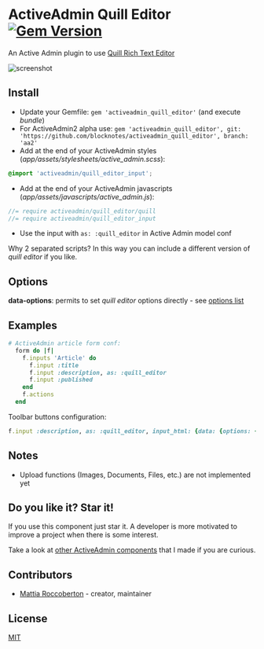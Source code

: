 # ActiveAdmin Quill Editor [![Gem Version](https://badge.fury.io/rb/activeadmin_quill_editor.svg)](https://badge.fury.io/rb/activeadmin_quill_editor)

An Active Admin plugin to use [Quill Rich Text Editor](https://github.com/quilljs/quill)

![screenshot](screenshot.jpg)

## Install

- Update your Gemfile: `gem 'activeadmin_quill_editor'` (and execute *bundle*)
- For ActiveAdmin2 alpha use: `gem 'activeadmin_quill_editor', git: 'https://github.com/blocknotes/activeadmin_quill_editor', branch: 'aa2'`
- Add at the end of your ActiveAdmin styles (_app/assets/stylesheets/active_admin.scss_):
```css
@import 'activeadmin/quill_editor_input';
```
- Add at the end of your ActiveAdmin javascripts (_app/assets/javascripts/active_admin.js_):
```js
//= require activeadmin/quill_editor/quill
//= require activeadmin/quill_editor_input
```
- Use the input with `as: :quill_editor` in Active Admin model conf

Why 2 separated scripts? In this way you can include a different version of *quill editor* if you like.

## Options

**data-options**: permits to set *quill editor* options directly - see [options list](https://quilljs.com/docs/quickstart/)

## Examples

```ruby
# ActiveAdmin article form conf:
  form do |f|
    f.inputs 'Article' do
      f.input :title
      f.input :description, as: :quill_editor
      f.input :published
    end
    f.actions
  end
```

Toolbar buttons configuration:

```ruby
f.input :description, as: :quill_editor, input_html: {data: {options: {modules: {toolbar: [['bold', 'italic', 'underline'], ['link']]}, placeholder: 'Type something...', theme: 'snow'}}}
```

## Notes

- Upload functions (Images, Documents, Files, etc.) are not implemented yet

## Do you like it? Star it!

If you use this component just star it. A developer is more motivated to improve a project when there is some interest.

Take a look at [other ActiveAdmin components](https://github.com/blocknotes?utf8=✓&tab=repositories&q=activeadmin&type=source) that I made if you are curious.

## Contributors

- [Mattia Roccoberton](http://blocknot.es) - creator, maintainer

## License

[MIT](LICENSE.txt)
